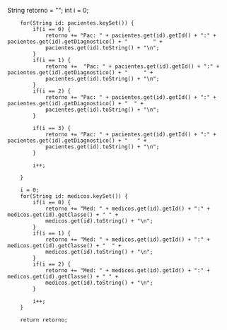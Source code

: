 String retorno = "";
        int i = 0;

        for(String id: pacientes.keySet()) {
            if(i == 0) {
                retorno += "Pac: " + pacientes.get(id).getId() + ":" + pacientes.get(id).getDiagnostico() + "        " +
                pacientes.get(id).toString() + "\n"; 
            }
            if(i == 1) {
                retorno +=  "Pac: " + pacientes.get(id).getId() + ":" + pacientes.get(id).getDiagnostico() + "     " +
                pacientes.get(id).toString() + "\n";  
            }
            if(i == 2) {
                retorno += "Pac: " + pacientes.get(id).getId() + ":" + pacientes.get(id).getDiagnostico() + "  " +
                pacientes.get(id).toString() + "\n";
            }

            if(i == 3) {
                retorno += "Pac: " + pacientes.get(id).getId() + ":" + pacientes.get(id).getDiagnostico() + "   " +
                pacientes.get(id).toString() + "\n";
            }

            i++;

        }

        i = 0;
        for(String id: medicos.keySet()) {
            if(i == 0) {
                retorno += "Med: " + medicos.get(id).getId() + ":" + medicos.get(id).getClasse() + " " + 
                medicos.get(id).toString() + "\n";
            }
            if(i == 1) {
                retorno += "Med: " + medicos.get(id).getId() + ":" + medicos.get(id).getClasse() + "  " + 
                medicos.get(id).toString() + "\n";
            }
            if(i == 2) {
                retorno += "Med: " + medicos.get(id).getId() + ":" + medicos.get(id).getClasse() + " " + 
                medicos.get(id).toString() + "\n";
            }

            i++;
        } 

        return retorno;